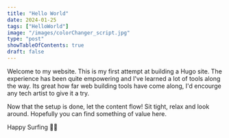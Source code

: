 ```yaml
---
title: "Hello World"
date: 2024-01-25
tags: ["HelloWorld"]
image: "/images/colorChanger_script.jpg"
type: "post"
showTableOfContents: true
draft: false
---
```

Welcome to my website. This is my first attempt at building a Hugo site. The experience has been quite empowering and I've learned a lot of tools along the way. Its great how far web building tools have come along, I'd encourge any tech artist to give it a try.

Now that the setup is done, let the content flow!  Sit tight, relax and look around. Hopefully you can find something of value here.

Happy Surfing 🏄‍♂️

